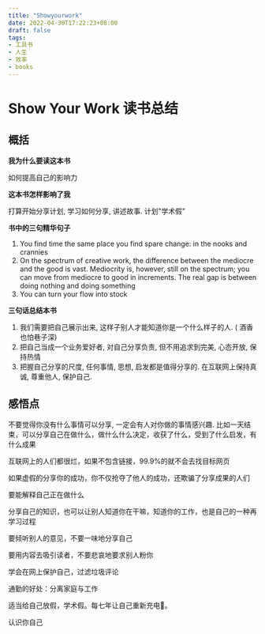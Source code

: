```yaml
---
title: "Showyourwork"
date: 2022-04-30T17:22:23+08:00
draft: false
tags: 
- 工具书
- 人生
- 效率
- books
---
```


# Show Your Work 读书总结

## 概括

**我为什么要读这本书**

如何提高自己的影响力


**这本书怎样影响了我**

打算开始分享计划, 学习如何分享, 讲述故事. 
计划"学术假"


**书中的三句精华句子**

1. You find time the same place you find spare change: in the nooks and crannies
2. On the spectrum of creative work, the difference between the mediocre and the good is vast. Mediocrity is, however, still on the spectrum; you can move from mediocre to good in increments. The real gap is between doing nothing and doing something
3. You can turn your flow into stock
    
**三句话总结本书**

1. 我们需要把自己展示出来, 这样子别人才能知道你是一个什么样子的人. ( 酒香也怕巷子深)
2. 把自己当成一个业务爱好者, 对自己分享负责, 但不用追求到完美, 心态开放, 保持热情
3. 把握自己分享的尺度, 任何事情, 思想, 启发都是值得分享的. 在互联网上保持真诚, 尊重他人, 保护自己.  


## 感悟点

不要觉得你没有什么事情可以分享, 一定会有人对你做的事情感兴趣. 比如一天结束，可以分享自己在做什么，做什么什么决定，收获了什么，受到了什么启发，有什么成果

互联网上的人们都很烂，如果不包含链接，99.9%的就不会去找目标网页

如果虚假的分享你的成功，你不仅抢夺了他人的成功，还欺骗了分享成果的人们

要能解释自己正在做什么

分享自己的知识，也可以让别人知道你在干嘛，知道你的工作，也是自己的一种再学习过程

要倾听别人的意见，不要一味地分享自己

要用内容去吸引读者，不要悲哀地要求别人粉你

学会在网上保护自己，过滤垃圾评论

通勤的好处：分离家庭与工作

适当给自己放假，学术假。每七年让自己重新充电🔋。

认识你自己


